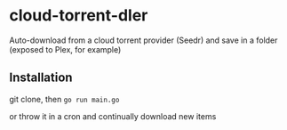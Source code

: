 # cloud-torrent-dler

Auto-download from a cloud torrent provider (Seedr) and save in a folder (exposed to Plex, for example)

## Installation

git clone, then `go run main.go`

or throw it in a cron and continually download new items
